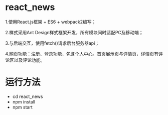 # react_news
1.使用React.js框架 + ES6 + webpack2编写；

2.样式采用Ant Design样式框架开发，所有模块同时适配PC及移动端；

3.与后端交互，使用fetch()请求后台服务器api；

4.网页功能：注册、登录功能，包含个人中心。首页展示页与详情页，详情页有评论区以及评论功能。

# 运行方法
* cd react_news
* npm install
* npm start
